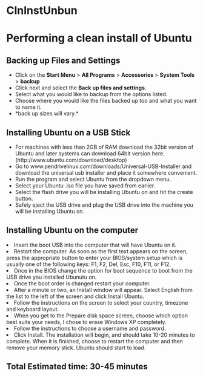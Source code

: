 # ClnInstUnbun
<h1>Performing a clean install of Ubuntu</h1>
<h2>Backing up Files and Settings</h2>
<ul>
  <li>Click on the <strong>Start Menu</strong> > <strong>All Programs</strong> > <strong> Accessories </strong> > <strong>System Tools</strong> > <strong>backup</strong></li>
  <li>Click next and select the <strong>Back up files and settings.</strong></li>
  <li>Select what you would like to backup from the options listed.</li>
  <li>Choose where you would like the files backed up too and what you want to name it.</li>
  <li>*back up sizes will vary.*</li> 
</ul>

<h2>Installing Ubuntu on a USB Stick</h2>
<ul>
  <li>For machines with less than 2GB of RAM download the 32bit version of Ubuntu and later systems can download 64bit version here. (http://www.ubuntu.com/download/desktop)</li>
  <li>Go to www.pendrivelinux.com/downloads/Universal-USB-Installer and download the universal usb installer and place it somewhere convenient.</li>
  <li>Run the program and select Ubuntu from the dropdown menu.</li>
  <li>Select your Ubuntu .iso file you have saved from earlier.</li>
  <li>Select the flash drive you will be installing Ubuntu on and hit the create button. </li>
  <li>Safely eject the USB drive and plug the USB drive into the machine you will be installing Ubuntu on.</li>
</ul>

<h2>Installing Ubuntu on the computer</h2>
  <li>Insert the boot USB into the computer that will have Ubuntu on it.</li>
  <li>Restart the computer. As soon as the first text appears on the screen, press the appropriate button to enter your BIOS/system setup which is usually one of the following keys: F1, F2, Del, Esc, F10, F11, or F12.</li>
  <li>Once in the BIOS change the option for boot sequence to boot from the USB drive you installed Ubunutu on.</li>
  <li>Once the boot order is changed restart your computer.</li>
  <li>After a minute or two, an Install window will appear. Select English from the list to the left of the screen and click Install Ubuntu.</li>
  <li>Follow the instructions on the screen to select your country, timezone and keyboard layout.</li>
  <li>When you get to the Prepare disk space screen, choose which option best suits your needs, I chose to erase Windows XP completely.</li>
  <li>Follow the instructions to choose a username and password.</li>
  <li>Click Install. The installation will begin, and should take 10-20 minutes to complete. When it is finished, choose to restart the computer and then remove your memory stick. Ubuntu should start to load.</li>
  
  <h2>Total Estimated time: 30-45 minutes</h2>
